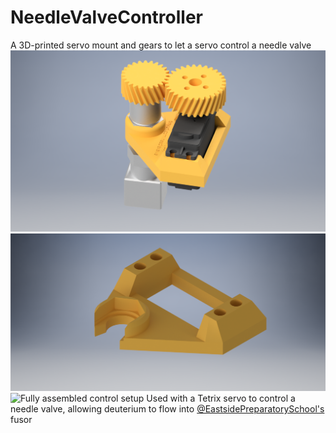 # NeedleValveController
A 3D-printed servo mount and gears to let a servo control a needle valve
![Full needle valve control assembly CAD](/Renders/NeedleValueTurner.png)
![Needle valve control base CAD](/Renders/NeedleValvebase.png)
![Fully assembled control setup](/Photos/IMG_20191120_111249.jpg)
Used with a Tetrix servo to control a needle valve, allowing deuterium to flow into [@EastsidePreparatorySchool's](https://github.com/EastsidePreparatorySchool) fusor
